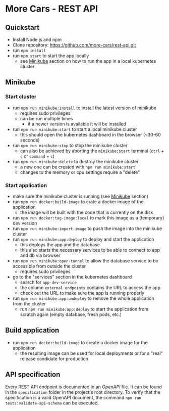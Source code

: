 # More Cars - REST API

## Quickstart

* Install Node.js and npm
* Clone repository: https://github.com/more-cars/rest-api.git
* run `npm install`
* run `npm start` to start the app locally
    * see [Minikube](#minikube) section on how to run the app in a local kubernetes cluster

## Minikube

### Start cluster

* run `npm run minikube:install` to install the latest version of minikube
    * requires sudo privileges
    * can be run multiple times
        * if a newer version is available it will be installed
* run `npm run minikube:start` to start a local minikube cluster
    * this should open the kubernetes dashboard in the browser (~30-60 seconds)
* run `npm run minikube:stop` to stop the minikube cluster
    * can also be achieved by aborting the `minikube:start` terminal (`ctrl` + `c` or `command` + `c`)
* run `npm run minikube:delete` to destroy the minikube cluster
    * a new one can be created with `npm run minikube:start`
    * changes to the memory or cpu settings require a "delete"

### Start application

* make sure the minikube cluster is running (see [Minikube](#minikube) section)
* run `npm run docker:build-image` to crate a docker image of the application
    * the image will be built with the code that is currently on the disk
* run `npm run docker:tag-image:local` to mark this image as a (temporary) dev version
* run `npm run minikube:import-image` to push the image into the minikube cluster
* run `npm run minikube:app:deploy` to deploy and start the application
    * this deploys the app and the database
    * this also starts the necessary services to be able to connect to app and db via browser
* run `npm run minikube:open-tunnel` to allow the database service to be accessible from outside the cluster
    * requires sudo privileges
* go to the "services" section in the kubernetes dashboard
    * search for `app-dev-service`
    * the column `external endpoints` contains the URL to access the app
    * check out the URL to make sure the app is running properly
* run `npm run minikube:app:undeploy` to remove the whole application from the cluster
    * run `npm run minikube:app:deploy` to start the application from scratch again (empty database, fresh pods, etc.)

## Build application

* run `npm run docker:build-image` to create a docker image for the application
    * the resulting image can be used for local deployments or for a "real" release candidate for production

## API specification

Every REST API endpoint is documented in an _OpenAPI_ file.
It can be found in the `specification` folder in the project's
root directory.
To verify that the specification is a valid OpenAPI document, the command `npm run tests:validate-api-schema` can be
executed. 